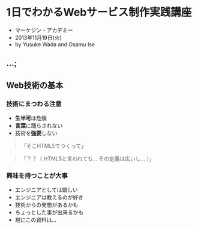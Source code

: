 # 1日でわかるWebサービス制作実践講座

- マーケジン・アカデミー
- 2013年11月19日(火)
- by Yusuke Wada and Osamu Ise

## ...;

## Web技術の基本

### 技術にまつわる注意

- **生半可**は危険
- **言葉**に踊らされない
- 技術を**強要**しない

> 「そこHTML5でつくって」

> 「？？（ HTML5と言われても... その定義は広いし... ）」

### 興味を持つことが大事

- エンジニアとしては嬉しい
- エンジニアは教えるのが好き
- 技術からの発想があるかも
- ちょっとした事が出来るかも
- 現にこの資料は...







